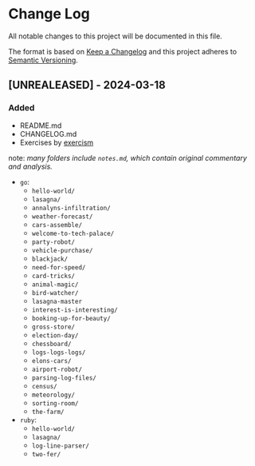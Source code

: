 # Change Log
All notable changes to this project will be documented in this file.
 
The format is based on [Keep a Changelog](http://keepachangelog.com/)
and this project adheres to [Semantic Versioning](http://semver.org/).
 
## [UNREALEASED] - 2024-03-18
### Added
- README.md
- CHANGELOG.md
- Exercises by [exercism](https://exercism.org) 

note: _many folders include `notes.md`, which contain original commentary and analysis._

- `go`:
    - `hello-world/`
    - `lasagna/`
    - `annalyns-infiltration/`
    - `weather-forecast/`
    - `cars-assemble/`
    - `welcome-to-tech-palace/`
    - `party-robot/` 
    - `vehicle-purchase/`
    - `blackjack/`
    - `need-for-speed/`
    - `card-tricks/`
    - `animal-magic/`
    - `bird-watcher/`
    - `lasagna-master`
    - `interest-is-interesting/`
    - `booking-up-for-beauty/`
    - `gross-store/`
    - `election-day/`
    - `chessboard/`
    - `logs-logs-logs/`
    - `elons-cars/`
    - `airport-robot/`
    - `parsing-log-files/`
    - `census/`
    - `meteorology/`
    - `sorting-room/`
    - `the-farm/`
- `ruby`: 
    - `hello-world/`
    - `lasagna/`
    - `log-line-parser/`
    - `two-fer/`
    
